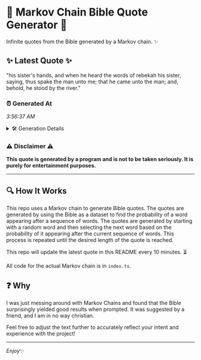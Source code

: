 # 📖 Markov Chain Bible Quote Generator 📖

Infinite quotes from the Bible generated by a Markov chain. ✨

## ✨ Latest Quote ✨
"his sister's hands, and when he heard the words of rebekah his sister, saying, thus spake the man unto me; that he came unto the man; and, behold, he stood by the river."

### ⏰ Generated At
*3:56:37 AM*

<details>
    <summary>🛠️ Generation Details</summary>
    <p>
        <strong>🌱 Seed:</strong> his<br>
        <strong>🔄 Iterations:</strong> 32<br>
        <strong>📜 Context History:</strong><br>[ his ]: sister's<br>[ his, sister's ]: hands,<br>[ his, sister's, hands, ]: and<br>[ his, sister's, hands,, and ]: when<br>[ his, sister's, hands,, and, when ]: he<br>[ his, sister's, hands,, and, when, he ]: heard<br>[ sister's, hands,, and, when, he, heard ]: the<br>[ hands,, and, when, he, heard, the ]: words<br>[ and, when, he, heard, the, words ]: of<br>[ when, he, heard, the, words, of ]: rebekah<br>[ he, heard, the, words, of, rebekah ]: his<br>[ heard, the, words, of, rebekah, his ]: sister,<br>[ the, words, of, rebekah, his, sister, ]: saying,<br>[ words, of, rebekah, his, sister,, saying, ]: thus<br>[ of, rebekah, his, sister,, saying,, thus ]: spake<br>[ rebekah, his, sister,, saying,, thus, spake ]: the<br>[ his, sister,, saying,, thus, spake, the ]: man<br>[ sister,, saying,, thus, spake, the, man ]: unto<br>[ saying,, thus, spake, the, man, unto ]: me;<br>[ thus, spake, the, man, unto, me; ]: that<br>[ spake, the, man, unto, me;, that ]: he<br>[ the, man, unto, me;, that, he ]: came<br>[ man, unto, me;, that, he, came ]: unto<br>[ unto, me;, that, he, came, unto ]: the<br>[ me;, that, he, came, unto, the ]: man;<br>[ that, he, came, unto, the, man; ]: and,<br>[ he, came, unto, the, man;, and, ]: behold,<br>[ came, unto, the, man;, and,, behold, ]: he<br>[ unto, the, man;, and,, behold,, he ]: stood<br>[ the, man;, and,, behold,, he, stood ]: by<br>[ man;, and,, behold,, he, stood, by ]: the<br>[ and,, behold,, he, stood, by, the ]: river.<br>
    </p>
</details>

### ⚠️ Disclaimer ⚠️
**This quote is generated by a program and is not to be taken seriously. It is purely for entertainment purposes.**

---

## 🔍 How It Works

This repo uses a Markov chain to generate Bible quotes. The quotes are generated by using the Bible as a dataset to find the probability of a word appearing after a sequence of words. The quotes are generated by starting with a random word and then selecting the next word based on the probability of it appearing after the current sequence of words. This process is repeated until the desired length of the quote is reached.

This repo will update the latest quote in this README every 10 minutes. ⏳

All code for the actual Markov chain is in `index.ts`.

## ❓ Why

I was just messing around with Markov Chains and found that the Bible surprisingly yielded good results when prompted. 
It was suggested by a friend, and I am in no way christian.

Feel free to adjust the text further to accurately reflect your intent and experience with the project!

---

*Enjoy*✨
